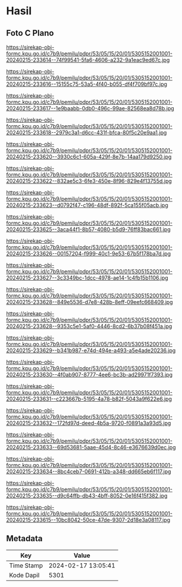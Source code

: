 # Hasil

## Foto C Plano

https://sirekap-obj-formc.kpu.go.id/c7b9/pemilu/pdpr/53/05/15/20/01/5305152001001-20240215-233614--74f99541-5fa6-4606-a232-9a1eac9ed67c.jpg

https://sirekap-obj-formc.kpu.go.id/c7b9/pemilu/pdpr/53/05/15/20/01/5305152001001-20240215-233616--15155c75-53a5-4f40-b055-df4f709bf97c.jpg

https://sirekap-obj-formc.kpu.go.id/c7b9/pemilu/pdpr/53/05/15/20/01/5305152001001-20240215-233617--1e9baabb-0db0-496c-99ae-82568ea8d78b.jpg

https://sirekap-obj-formc.kpu.go.id/c7b9/pemilu/pdpr/53/05/15/20/01/5305152001001-20240215-233618--2979c3a1-d6cc-431f-bfca-80f5c20e9aa1.jpg

https://sirekap-obj-formc.kpu.go.id/c7b9/pemilu/pdpr/53/05/15/20/01/5305152001001-20240215-233620--3930c6c1-605a-429f-8e7b-14aa179d9250.jpg

https://sirekap-obj-formc.kpu.go.id/c7b9/pemilu/pdpr/53/05/15/20/01/5305152001001-20240215-233622--832ae5c3-6fe3-450e-8f96-829e4f13755d.jpg

https://sirekap-obj-formc.kpu.go.id/c7b9/pemilu/pdpr/53/05/15/20/01/5305152001001-20240215-233623--d0792f47-c196-48df-892f-5ca155f05acb.jpg

https://sirekap-obj-formc.kpu.go.id/c7b9/pemilu/pdpr/53/05/15/20/01/5305152001001-20240215-233625--3aca44f1-8b57-4080-b5d9-76ff83bac661.jpg

https://sirekap-obj-formc.kpu.go.id/c7b9/pemilu/pdpr/53/05/15/20/01/5305152001001-20240215-233626--00157204-f999-40c1-9e53-67b5f178ba7d.jpg

https://sirekap-obj-formc.kpu.go.id/c7b9/pemilu/pdpr/53/05/15/20/01/5305152001001-20240215-233627--3c3349bc-1dcc-4978-ae14-1c4fb15b1106.jpg

https://sirekap-obj-formc.kpu.go.id/c7b9/pemilu/pdpr/53/05/15/20/01/5305152001001-20240215-233628--849e5536-d7e8-428b-8eff-09eefc668409.jpg

https://sirekap-obj-formc.kpu.go.id/c7b9/pemilu/pdpr/53/05/15/20/01/5305152001001-20240215-233628--9353c5e1-5af0-4446-8cd2-6b37b08f451a.jpg

https://sirekap-obj-formc.kpu.go.id/c7b9/pemilu/pdpr/53/05/15/20/01/5305152001001-20240215-233629--b341b987-e74d-494e-a493-a5e4ade20236.jpg

https://sirekap-obj-formc.kpu.go.id/c7b9/pemilu/pdpr/53/05/15/20/01/5305152001001-20240215-233630--4f0ab907-8777-4ee6-bc3b-ad29971f7393.jpg

https://sirekap-obj-formc.kpu.go.id/c7b9/pemilu/pdpr/53/05/15/20/01/5305152001001-20240215-233631--c223667b-5195-4a78-b82f-5043a9f622e6.jpg

https://sirekap-obj-formc.kpu.go.id/c7b9/pemilu/pdpr/53/05/15/20/01/5305152001001-20240215-233632--172fd97d-deed-4b5a-9720-f0891a3a93d5.jpg

https://sirekap-obj-formc.kpu.go.id/c7b9/pemilu/pdpr/53/05/15/20/01/5305152001001-20240215-233633--69d53681-5aae-45d4-8c46-e3676639d0ec.jpg

https://sirekap-obj-formc.kpu.go.id/c7b9/pemilu/pdpr/53/05/15/20/01/5305152001001-20240215-233634--8bc4ceb7-0691-412b-a348-dd665eb6f117.jpg

https://sirekap-obj-formc.kpu.go.id/c7b9/pemilu/pdpr/53/05/15/20/01/5305152001001-20240215-233635--d9c64ffb-db43-4bff-8052-0e16f415f382.jpg

https://sirekap-obj-formc.kpu.go.id/c7b9/pemilu/pdpr/53/05/15/20/01/5305152001001-20240215-233615--10bc8042-50ce-47de-9307-2d18e3a08117.jpg


## Metadata

| Key        | Value               |
| ---------- | ------------------- |
| Time Stamp | 2024-02-17 13:05:41 |
| Kode Dapil | 5301                |



